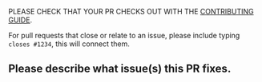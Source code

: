 PLEASE CHECK THAT YOUR PR CHECKS OUT WITH THE
[CONTRIBUTING GUIDE](https://github.com/kaplayjs/kaplay/blob/master/CONTRIBUTING.md).

For pull requests that close or relate to an issue, please include typing
`closes #1234`, this will connect them.

## Please describe what issue(s) this PR fixes.
